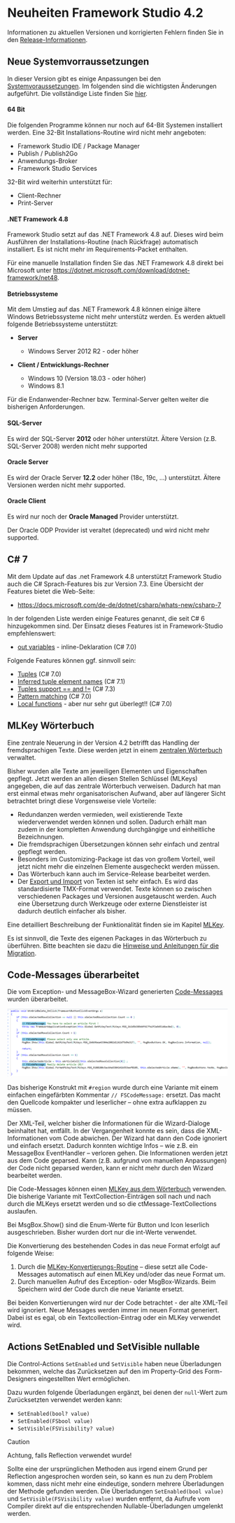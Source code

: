 # Neuheiten Framework Studio 4.2

Informationen zu aktuellen Versionen und korrigierten Fehlern finden Sie in den [Release-Informationen](release-4-2.md).

## Neue Systemvorraussetzungen

In dieser Version gibt es einige Anpassungen bei den [Systemvoraussetzungen](requirements.md). Im folgenden sind die wichtigsten Änderungen aufgeführt. Die vollständige Liste finden Sie [hier](requirements.md).

#### 64 Bit

Die folgenden Programme können nur noch auf 64-Bit Systemen installiert werden. Eine 32-Bit Installations-Routine wird nicht mehr angeboten:

* Framework Studio IDE / Package Manager
* Publish / Publish2Go
* Anwendungs-Broker
* Framework Studio Services

32-Bit wird weiterhin unterstützt für:

* Client-Rechner
* Print-Server

#### .NET Framework 4.8

Framework Studio setzt auf das .NET Framework 4.8 auf. Dieses wird beim Ausführen der Installations-Routine (nach Rückfrage) automatisch installiert. Es ist nicht mehr im Requirements-Packet enthalten.

Für eine manuelle Installation finden Sie das .NET Framework 4.8 direkt bei Microsoft unter <https://dotnet.microsoft.com/download/dotnet-framework/net48>.

#### Betriebssysteme

Mit dem Umstieg auf das .NET Framework 4.8 können einige ältere Windows Betriebssysteme nicht mehr unterstütz werden. Es werden aktuell folgende Betriebssysteme unterstützt:

* **Server**
  * Windows Server 2012 R2 - oder höher

* **Client / Entwicklungs-Rechner**
  * Windows 10 (Version 18.03 - oder höher)
  * Windows 8.1

Für die Endanwender-Rechner bzw. Terminal-Server gelten weiter die bisherigen Anforderungen.

#### SQL-Server

Es wird der SQL-Server **2012** oder höher unterstützt. Ältere Version (z.B. SQL-Server 2008) werden nicht mehr supported

#### Oracle Server

Es wird der Oracle Server **12.2** oder höher (18c, 19c, ...) unterstützt. Ältere Versionen werden nicht mehr supported.

#### Oracle Client

Es wird nur noch der **Oracle Managed** Provider unterstützt.

Der Oracle ODP Provider ist veraltet (deprecated) und wird nicht mehr supported.

## C# 7

Mit dem Update auf das .net Framework 4.8 unterstützt Framework Studio auch die C# Sprach-Features bis zur Version 7.3. Eine Übersicht der Features bietet die Web-Seite:

* <https://docs.microsoft.com/de-de/dotnet/csharp/whats-new/csharp-7>

In der folgenden Liste werden einige Features genannt, die seit C# 6 hinzugekommen sind.
Der Einsatz dieses Features ist in Framework-Studio empfehlenswert:

* [out variables](<https://docs.microsoft.com/de-de/dotnet/csharp/whats-new/csharp-7#out-variables>) - inline-Deklaration (C# 7.0)

Folgende Features können ggf. sinnvoll sein:

* [Tuples](<https://docs.microsoft.com/de-de/dotnet/csharp/whats-new/csharp-7#tuples>) (C# 7.0)
* [Inferred tuple element names](<https://docs.microsoft.com/de-de/dotnet/csharp/whats-new/csharp-7-1#inferred-tuple-element-names>) (C# 7.1)
* [Tuples support == and !=](<https://docs.microsoft.com/de-de/dotnet/csharp/whats-new/csharp-7-3#tuples-support--and->) (C# 7.3)
* [Pattern matching](<https://docs.microsoft.com/de-de/dotnet/csharp/whats-new/csharp-7#pattern-matching>) (C# 7.0)
* [Local functions](<https://docs.microsoft.com/de-de/dotnet/csharp/whats-new/csharp-7#local-functions>) - aber nur sehr gut überlegt!! (C# 7.0)

## MLKey Wörterbuch

Eine zentrale Neuerung in der Version 4.2 betrifft das Handling der fremdsprachigen Texte. Diese werden jetzt in einem [zentralen Wörterbuch](../doc/mlkey/woerterbuch.md) verwaltet.

Bisher wurden alle Texte am jeweiligen Elementen und Eigenschaften gepflegt. Jetzt werden an allen diesen Stellen Schlüssel (MLKeys) angegeben, die auf das zentrale Wörterbuch verweisen. Dadurch hat man erst einmal etwas mehr organisatorischen Aufwand, aber auf längerer Sicht betrachtet bringt diese Vorgensweise viele Vorteile:

* Redundanzen werden vermieden, weil existierende Texte wiederverwendet werden können und sollen. Dadurch erhält man zudem in der kompletten Anwendung durchgängige und einheitliche Bezeichnungen.
* Die fremdsprachigen Übersetzungen können sehr einfach und zentral gepflegt werden.
* Besonders im Customizing-Package ist das von großem Vorteil, weil jetzt nicht mehr die einzelnen Elemente ausgecheckt werden müssen.
* Das Wörterbuch kann auch im Service-Release bearbeitet werden.
* Der [Export und Import](../doc/mlkey/import-export.md) von Texten ist sehr einfach. Es wird das standardisierte TMX-Format verwendet. Texte können so zwischen verschiedenen Packages und Versionen ausgetauscht werden. Auch eine Übersetzung durch Werkzeuge oder externe Dienstleister ist dadurch deutlich einfacher als bisher.

Eine detailliert Beschreibung der Funktionalität finden sie im Kapitel [MLKey](../doc/mlkey/woerterbuch.md).

Es ist sinnvoll, die Texte des eigenen Packages in das Wörterbuch zu überführen. Bitte beachten sie dazu die [Hinweise und Anleitungen für die Migration](../doc/mlkey/migration.md).

## Code-Messages überarbeitet

Die vom Exception- und MessageBox-Wizard generierten [Code-Messages](../doc/code-editor/code-messages.md) wurden überarbeitet.

![Code-Messages](../doc/code-editor/media/code-messages-example.png)

Das bisherige Konstrukt mit `#region` wurde durch eine Variante mit einem einfachen eingefärbten Kommentar `// FSCodeMessage:` ersetzt. Das macht den Quellcode kompakter und leserlicher – ohne extra aufklappen zu müssen.

Der XML-Teil, welcher bisher die Informationen für die Wizard-Dialoge beinhaltet hat, entfällt. In der Vergangenheit konnte es sein, dass die XML-Informationen vom Code abwichen. Der Wizard hat dann den Code ignoriert und einfach ersetzt. Dadurch konnten wichtige Infos – wie z.B. ein MessageBox EventHandler – verloren gehen. Die Informationen werden jetzt aus dem Code geparsed. Kann (z.B. aufgrund von manuellen Anpassungen) der Code nicht geparsed werden, kann er nicht mehr durch den Wizard bearbeitet werden.

Die Code-Messages können einen [MLKey aus dem Wörterbuch](../doc/mlkey/woerterbuch.md) verwenden. Die bisherige Variante mit TextCollection-Einträgen soll nach und nach durch die MLKeys ersetzt werden und so die ctMessage-TextCollections auslaufen.

Bei MsgBox.Show() sind die Enum-Werte für Button und Icon leserlich ausgeschrieben. Bisher wurden dort nur die int-Werte verwendet.

Die Konvertierung des bestehenden Codes in das neue Format erfolgt auf folgende Weise:

1. Durch die [MLKey-Konvertierungs-Routine](../doc/mlkey/migration.md#3-convert-messages) – diese setzt alle Code-Messages automatisch auf einen MLKey und/oder das neue Format um.
2. Durch manuellen Aufruf des Exception- oder MsgBox-Wizards. Beim Speichern wird der Code durch die neue Variante ersetzt.

Bei beiden Konvertierungen wird nur der Code betrachtet - der alte XML-Teil wird ignoriert.
Neue Messages werden immer im neuen Format generiert. Dabei ist es egal, ob ein Textcollection-Eintrag oder ein MLKey verwendet wird.

## Actions SetEnabled und SetVisible nullable

Die Control-Actions `SetEnabled` und `SetVisible` haben neue Überladungen bekommen, welche das Zurücksetzen auf den im Property-Grid des Form-Designers eingestellten Wert ermöglichen.

Dazu wurden folgende Überladungen ergänzt, bei denen der `null`-Wert zum Zurücksetzten verwendet werden kann:

* `SetEnabled(bool? value)`
* `SetEnabled(FSbool value)`
* `SetVisible(FSVisibility? value)`

> [!CAUTION]
> Achtung, falls Reflection verwendet wurde!

Sollte eine der ursprünglichen Methoden aus irgend einem Grund per Reflection angesprochen worden sein, so kann es nun zu dem Problem kommen, dass nicht mehr eine eindeutige, sondern mehrere Überladungen der Methode gefunden werden. Die Überladungen `SetEnabled(bool value)` und `SetVisible(FSVisibility value)` wurden entfernt, da Aufrufe vom Compiler direkt auf die entsprechenden Nullable-Überladungen umgelenkt werden.
